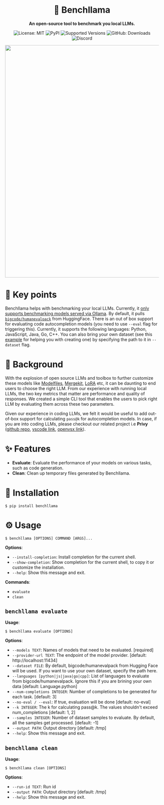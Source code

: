 <div align="center">
  <h1><b>🧮 Benchllama</b></h1>
  <p>
    <strong>An open-source tool to benchmark you local LLMs.</strong>
  </p>
  <img src="https://img.shields.io/badge/License-MIT-yellow.svg" alt="License: MIT"/>
  <img src="https://img.shields.io/pypi/v/benchllama" alt="PyPI"/>
  <img src="https://img.shields.io/pypi/pyversions/benchllama.svg" alt="Supported Versions"/>
  <img src="https://img.shields.io/pypi/dm/benchllama.svg" alt="GitHub: Downloads"/>
  <a href="https://discord.gg/wykDxGyUHA"  style="text-decoration: none; outline: none">
  <img src="https://dcbadge.vercel.app/api/server/vAcVQ7XhR2?style=flat&compact=true" alt="Discord"/>
  </a>
  <p align="center">
    <img src="https://raw.githubusercontent.com/srikanth235/benchllama/master/media/benchllama.gif" width="760"/>
  </p>
</div>

# 🔑 Key points

Benchllama helps with benchmarking your local LLMs. Currently, it <u>only supports benchmarking models served via Ollama</u>. By default, it pulls [`bigcode/humanevalpack`](https://huggingface.co/datasets/bigcode/humanevalpack) from HuggingFace. There is an out of box support for evaluating code autocompletion models (you need to use `--eval` flag for triggering this). Currently, it supports the following languages: Python, JavaScript, Java, Go, C++. You can also bring your own dataset (see this [example](https://github.com/srikanth235/benchllama/tree/master/examples) for helping you with creating one) by specifying the path to it in `--dataset` flag.

# 📜 Background

With the explosion of open source LLMs and toolbox to further customize these models like [Modelfiles](https://github.com/ollama/ollama/blob/main/docs/modelfile.md), [Mergekit](https://github.com/arcee-ai/mergekit), [LoRA](https://github.com/microsoft/LoRA) etc, it can be daunting to end users to choose the right LLM. From our experience with running local LLMs, the two key metrics that matter are performance and quality of responses. We created a simple CLI tool that enables the users to pick right LLM by evaluating them across these two parameters.

Given our experience in coding LLMs, we felt it would be useful to add out-of-box support for calculating `pass@k` for autocompletion models. In case, if you are into coding LLMs, please checkout our related project i.e **Privy** ([github repo](https://github.com/srikanth235/privy), [vscode link](https://marketplace.visualstudio.com/items?itemName=privy.privy-vscode), [openvsx link](https://open-vsx.org/extension/Privy/privy-vscode)).

# ✨ Features

- **Evaluate**: Evaluate the performance of your models on various tasks, such as code generation.
- **Clean**: Clean up temporary files generated by Benchllama.

# 🚀 Installation

```console
$ pip install benchllama
```

# ⚙️ Usage

```console
$ benchllama [OPTIONS] COMMAND [ARGS]...
```

**Options**:

- `--install-completion`: Install completion for the current shell.
- `--show-completion`: Show completion for the current shell, to copy it or customize the installation.
- `--help`: Show this message and exit.

**Commands**:

- `evaluate`
- `clean`

## `benchllama evaluate`

**Usage**:

```console
$ benchllama evaluate [OPTIONS]
```

**Options**:

- `--models TEXT`: Names of models that need to be evaluated. [required]
- `--provider-url TEXT`: The endpoint of the model provider. [default: http://localhost:11434]
- `--dataset FILE`: By default, bigcode/humanevalpack from Hugging Face will be used. If you want to use your own dataset, specify the path here.
- `--languages [python|js|java|go|cpp]`: List of languages to evaluate from bigcode/humanevalpack. Ignore this if you are brining your own data [default: Language.python]
- `--num-completions INTEGER`: Number of completions to be generated for each task. [default: 3]
- `--no-eval / --eval`: If true, evaluation will be done [default: no-eval]
- `--k INTEGER`: The k for calculating pass@k. The values shouldn't exceed num_completions [default: 1, 2]
- `--samples INTEGER`: Number of dataset samples to evaluate. By default, all the samples get processed. [default: -1]
- `--output PATH`: Output directory [default: /tmp]
- `--help`: Show this message and exit.

## `benchllama clean`

**Usage**:

```console
$ benchllama clean [OPTIONS]
```

**Options**:

- `--run-id TEXT`: Run id
- `--output PATH`: Output directory [default: /tmp]
- `--help`: Show this message and exit.
